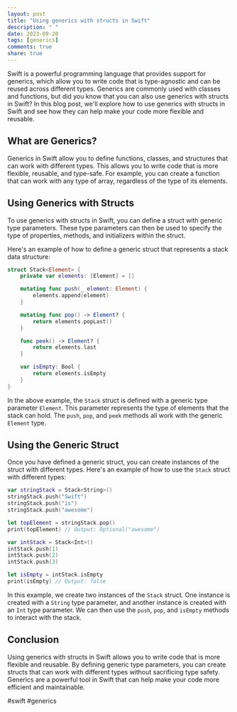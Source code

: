 ```yaml
---
layout: post
title: "Using generics with structs in Swift"
description: " "
date: 2023-09-20
tags: [generics]
comments: true
share: true
---
```


Swift is a powerful programming language that provides support for generics, which allow you to write code that is type-agnostic and can be reused across different types. Generics are commonly used with classes and functions, but did you know that you can also use generics with structs in Swift? In this blog post, we'll explore how to use generics with structs in Swift and see how they can help make your code more flexible and reusable.

## What are Generics?

Generics in Swift allow you to define functions, classes, and structures that can work with different types. This allows you to write code that is more flexible, reusable, and type-safe. For example, you can create a function that can work with any type of array, regardless of the type of its elements.

## Using Generics with Structs

To use generics with structs in Swift, you can define a struct with generic type parameters. These type parameters can then be used to specify the type of properties, methods, and initializers within the struct.

Here's an example of how to define a generic struct that represents a stack data structure:

```swift
struct Stack<Element> {
    private var elements: [Element] = []

    mutating func push(_ element: Element) {
        elements.append(element)
    }

    mutating func pop() -> Element? {
        return elements.popLast()
    }

    func peek() -> Element? {
        return elements.last
    }

    var isEmpty: Bool {
        return elements.isEmpty
    }
}
```

In the above example, the `Stack` struct is defined with a generic type parameter `Element`. This parameter represents the type of elements that the stack can hold. The `push`, `pop`, and `peek` methods all work with the generic `Element` type.

## Using the Generic Struct

Once you have defined a generic struct, you can create instances of the struct with different types. Here's an example of how to use the `Stack` struct with different types:

```swift
var stringStack = Stack<String>()
stringStack.push("Swift")
stringStack.push("is")
stringStack.push("awesome")

let topElement = stringStack.pop()
print(topElement) // Output: Optional("awesome")

var intStack = Stack<Int>()
intStack.push(1)
intStack.push(2)
intStack.push(3)

let isEmpty = intStack.isEmpty
print(isEmpty) // Output: false
```

In this example, we create two instances of the `Stack` struct. One instance is created with a `String` type parameter, and another instance is created with an `Int` type parameter. We can then use the `push`, `pop`, and `isEmpty` methods to interact with the stack.

## Conclusion

Using generics with structs in Swift allows you to write code that is more flexible and reusable. By defining generic type parameters, you can create structs that can work with different types without sacrificing type safety. Generics are a powerful tool in Swift that can help make your code more efficient and maintainable.

#swift #generics
